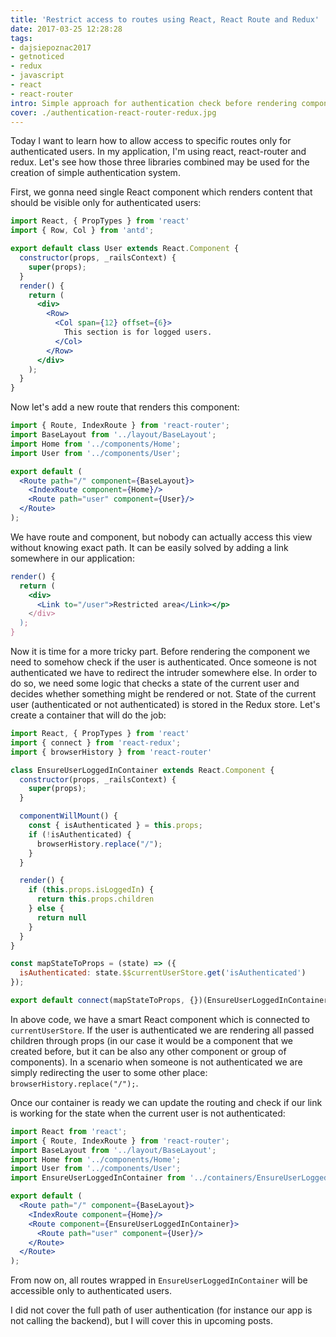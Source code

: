 ```yaml
---
title: 'Restrict access to routes using React, React Route and Redux'
date: 2017-03-25 12:28:28
tags:
- dajsiepoznac2017
- getnoticed
- redux
- javascript
- react
- react-router
intro: Simple approach for authentication check before rendering components.
cover: ./authentication-react-router-redux.jpg
---
```

Today I want to learn how to allow access to specific routes only for authenticated users. In my application, I'm using react, react-router and redux. Let's see how those three libraries combined may be used for the creation of simple authentication system.

First, we gonna need single React component which renders content that should be visible only for authenticated users:
```jsx
import React, { PropTypes } from 'react'
import { Row, Col } from 'antd';

export default class User extends React.Component {
  constructor(props, _railsContext) {
    super(props);
  }
  render() {
    return (
      <div>
        <Row>
          <Col span={12} offset={6}>
            This section is for logged users.
          </Col>
        </Row>
      </div>
    );
  }
}
```

Now let's add a new route that renders this component:
```jsx
import { Route, IndexRoute } from 'react-router';
import BaseLayout from '../layout/BaseLayout';
import Home from '../components/Home';
import User from '../components/User';

export default (
  <Route path="/" component={BaseLayout}>
    <IndexRoute component={Home}/>
    <Route path="user" component={User}/>
  </Route>
);
```

We have route and component, but nobody can actually access this view without knowing exact path. It can be easily solved by adding a link somewhere in our application:
```jsx
render() {
  return (
    <div>
      <Link to="/user">Restricted area</Link></p>
    </div>
  );
}
```

Now it is time for a more tricky part. Before rendering the component we need to somehow check if the user is authenticated. Once someone is not authenticated we have to redirect the intruder somewhere else. In order to do so, we need some logic that checks a state of the current user and decides whether something might be rendered or not. State of the current user (authenticated or not authenticated) is stored in the Redux store. Let's create a container that will do the job:

```jsx
import React, { PropTypes } from 'react'
import { connect } from 'react-redux';
import { browserHistory } from 'react-router'

class EnsureUserLoggedInContainer extends React.Component {
  constructor(props, _railsContext) {
    super(props);
  }

  componentWillMount() {
    const { isAuthenticated } = this.props;
    if (!isAuthenticated) {
      browserHistory.replace("/");
    }
  }

  render() {
    if (this.props.isLoggedIn) {
      return this.props.children
    } else {
      return null
    }
  }
}

const mapStateToProps = (state) => ({
  isAuthenticated: state.$$currentUserStore.get('isAuthenticated')
});

export default connect(mapStateToProps, {})(EnsureUserLoggedInContainer);
```

In above code, we have a smart React component which is connected to `currentUserStore`. If the user is authenticated we are rendering all passed children through props (in our case it would be a component that we created before, but it can be also any other component or group of components). In a scenario when someone is not authenticated we are simply redirecting the user to some other place: `browserHistory.replace("/");`.

Once our container is ready we can update the routing and check if our link is working for the state when the current user is not authenticated:

```jsx
import React from 'react';
import { Route, IndexRoute } from 'react-router';
import BaseLayout from '../layout/BaseLayout';
import Home from '../components/Home';
import User from '../components/User';
import EnsureUserLoggedInContainer from '../containers/EnsureUserLoggedInContainer';

export default (
  <Route path="/" component={BaseLayout}>
    <IndexRoute component={Home}/>
    <Route component={EnsureUserLoggedInContainer}>
      <Route path="user" component={User}/>
    </Route>
  </Route>
);
```

From now on, all routes wrapped in `EnsureUserLoggedInContainer` will be accessible only to authenticated users.

I did not cover the full path of user authentication (for instance our app is not calling the backend), but I will cover this in upcoming posts.
